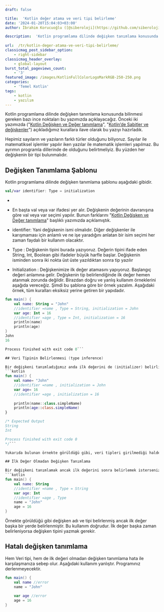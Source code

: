 ```yaml
---
draft: false

title:  'Kotlin değer atama ve veri tipi belirleme'
date: '2024-01-20T15:04:03+03:00'
author: İbrahim Korucuoğlu ([@siberoloji](https://github.com/siberoloji))

description:  'Kotlin programlama dilinde değişken tanımlama konusunda bilinmesi gereken bazı ince noktaları bu yazımızda açıklayacağız. ' 
 
url:  /tr/kotlin-deger-atama-ve-veri-tipi-belirleme/
classicmag_post_sidebar_option:
    - right-sidebar
classicmag_header_overlay:
    - global-layout
burst_total_pageviews_count:
    - '3'
featured_image: /images/KotlinFullColorLogoMarkRGB-250-250.png
categories:
    - 'Temel Kotlin'
tags:
    - kotlin
    - yazılım
---
```

Kotlin programlama dilinde değişken tanımlama konusunda bilinmesi gereken bazı ince noktaları bu yazımızda açıklayacağız. Önceki iki yazımızda ("<a href="https://www.siberoloji.com/kotlin-degisken-ve-deger-tanimlama/" data-type="post" data-id="694" target="_blank" rel="noreferrer noopener">Kotlin Değişken ve Değer tanımlama</a>", "<a href="https://www.siberoloji.com/kotlinde-sabitler-ve-degiskenler/" data-type="post" data-id="700" target="_blank" rel="noreferrer noopener">Kotlin’de Sabitler ve değişkenler</a>") açıkladığımız kurallara ilave olarak bu yazıyı hazırladık. 

Hepimiz sayıların ve yazıların farklı türler olduğunu biliyoruz. Sayılar ile matematiksel işlemler yapılır iken yazılar ile matematik işlemleri yapılmaz. Bu ayrımın programla dillerinde de olduğunu belirtmeliyiz. Bu yüzden her değişkenin bir tipi bulunmalıdır.

## Değişken Tanımlama Şablonu

Kotlin programlama dilinde değişken tanımlama şablonu aşağıdaki gibidir. 
```kotlin
val/var identifier: Type = initialization
```
* 
* En başta val veya var ifadesi yer alır. Değişkenin değerinin davranışına göre val veya var seçimi yapılır. Bunun farklarını "<a href="https://www.siberoloji.com/kotlin-degisken-ve-deger-tanimlama/" data-type="post" data-id="694" target="_blank" rel="noreferrer noopener">Kotlin Değişken ve Değer tanımlama</a>" başlıklı yazımızda açıklamıştık.

* identifier: Yani değişkenin ismi olmalıdır. Diğer değişkenler ile karışmaması için anlamlı ve ne işe yaradığını anlatan bir isim seçimi her zaman faydalı bir kullanım olacaktır.

* Type : Değişkenin tipini burada yazıyoruz. Değerin tipini ifade eden String, Int, Boolean gibi ifadeler büyük harfle başlar. Değişkenin isminden sonra iki nokta üst üste yazıldıktan sonra tip yazılır

* Initialization : Değişkenimize ilk değer atamasını yapıyoruz. Başlangıç değeri anlamına gelir. Değişkenin tip belirlendiğinde ilk değer hemen atanmak zorunda değildir. Birazdan doğru ve yanlış kullanım örneklerini aşağıda vereceğiz.
Şimdi bu şablona göre bir örnek yazalım. Aşağıdaki örnek, tüm kuralları eksiksiz yerine getiren bir yapıdadır.
```kotlin
fun main() {
    val name: String = "John"
    //identifier =name , Type = String, initialization = John
    var age: Int = 16
    //identifier =age , Type = Int, initialization = 16
    println(name)
    println(age)
}
John
16

Process finished with exit code 0```

## Veri Tipinin Belirlenmesi (type inference)

Bir değişkeni tanımladığımız anda ilk değerini de (initializer) belirliyorsak, veri tipini yazmayabiliriz. Kotlin, girilen ilk değere bakarak tipini kendisi tespit edecektir. Bu şekilde kodlarımız daha sade hale gelir. Örnek aşağıdadır. 
```kotlin
fun main() {
    val name= "John"
    //identifier =name , initialization = John
    var age= 16
    //identifier =age , initialization = 16
  
    println(name::class.simpleName)
    println(age::class.simpleName)
}

/* Expected Output
String
Int

Process finished with exit code 0
*/```

Yukarıda bulunan örnekte görüldüğü gibi, veri tipleri girilmediği halde ilk değerlerin tipine bakarak Kotlin veri tipini otomatik belirlemiştir. Yabancı kaynaklardan konuyu incelediğinizde bu işlemin "type inference" olarak ifade edildiğini görebilirsiniz.

## İlk Değer Olmadan Değişken Tanımlama

Bir değişkeni tanımlamak ancak ilk değerini sonra belirlemek isterseniz, değişkenin tipini mutlaka yazmanız gerekmektedir. Kotlin ilk değer olmadan değişkenin tipini belirleyemez. Kotlin için değişken tanımlandığında tipi de belirlenmelidir. Sonradan tip değiştirilemez. Aşağıda bunun örneğini görebilirsiniz.
```kotlin
fun main() {
    val name: String
    //identifier =name , Type = String
    var age: Int
    //identifier =age , Type
    name = "John"
    age = 16
}
```

Örnekte görüldüğü gibi değişken adı ve tipi belirlenmiş ancak ilk değer başka bir yerde belirlenmiştir. Bu kullanım doğrudur. İlk değer başka zaman belirleniyorsa değişken tipini yazmak gerekir.

## Hatalı değişken tanımlama

Hem Veri tipi, hem de ilk değeri olmadan değişken tanımlama hata ile karşılaşmanıza sebep olur. Aşağıdaki kullanım yanlıştır. Programınız derlenmeyecektir.
```kotlin
fun main() {
    val name //error
    name = "John"
   
    var age //error
    age = 16
}
```
